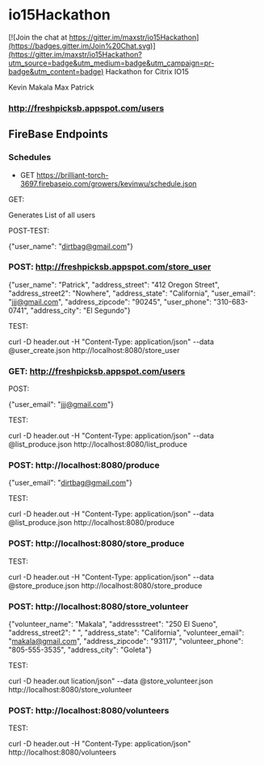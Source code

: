 # io15Hackathon

[![Join the chat at https://gitter.im/maxstr/io15Hackathon](https://badges.gitter.im/Join%20Chat.svg)](https://gitter.im/maxstr/io15Hackathon?utm_source=badge&utm_medium=badge&utm_campaign=pr-badge&utm_content=badge)
Hackathon for Citrix IO15

Kevin
Makala
Max
Patrick
### http://freshpicksb.appspot.com/users



## FireBase Endpoints
### Schedules
* GET https://brilliant-torch-3697.firebaseio.com/growers/kevinwu/schedule.json


GET:

Generates List of all users

POST-TEST:

{"user_name": "dirtbag@gmail.com"}

### POST: http://freshpicksb.appspot.com/store_user


{"user_name": "Patrick", "address_street": "412 Oregon Street", "address_street2": "Nowhere", "address_state": "California", "user_email": "jjj@gmail.com", "address_zipcode": "90245", "user_phone": "310-683-0741", "address_city": "El Segundo"}

TEST:

curl -D header.out -H "Content-Type: application/json" --data @user_create.json http://localhost:8080/store_user




### GET: http://freshpicksb.appspot.com/users



POST:

{"user_email": "jjj@gmail.com"}

TEST:

curl -D header.out -H "Content-Type: application/json" --data @list_produce.json http://localhost:8080/list_produce


### POST: http://localhost:8080/produce

{"user_email": "dirtbag@gmail.com"}

TEST:

curl -D header.out -H "Content-Type: application/json" --data @list_produce.json http://localhost:8080/produce

### POST: http://localhost:8080/store_produce

TEST:

curl -D header.out -H "Content-Type: application/json" --data @store_produce.json http://localhost:8080/store_produce


### POST: http://localhost:8080/store_volunteer

{"volunteer_name": "Makala", "addressstreet": "250 El Sueno", "address_street2": " ", "address_state": "California", "volunteer_email": "makala@gmail.com", "address_zipcode": "93117", "volunteer_phone": "805-555-3535", "address_city": "Goleta"}

TEST:

curl -D header.out lication/json" --data @store_volunteer.json http://localhost:8080/store_volunteer


### POST: http://localhost:8080/volunteers

TEST:

curl -D header.out -H "Content-Type: application/json" http://localhost:8080/volunteers
